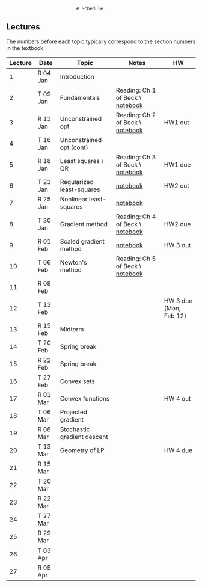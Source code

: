                               # Schedule

## Lectures

The numbers before each topic typically correspond to the section numbers in the textbook.

| Lecture  | Date      | Topic    | Notes | HW |
| --       | --------- | -------- | ----- | -- |
|1         | R 04 Jan  | Introduction |       |    | 
|2         | T 09 Jan  | Fundamentals | Reading: Ch 1 of Beck \ [notebook](https://github.com/MPF-Optimization-Laboratory/cpsc406-T22017/blob/master/notebooks/09Jan.ipynb) | |
|3         | R 11 Jan  | Unconstrained opt         | Reading: Ch 2 of Beck \ [notebook](https://github.com/MPF-Optimization-Laboratory/cpsc406-T22017/blob/master/notebooks/11Jan.ipynb) | HW1 out  |
|4         | T 16 Jan  | Unconstrained opt (cont)  |  |   |
|5         | R 18 Jan  | Least squares \ QR  | Reading: Ch 3 of Beck \ [notebook](https://github.com/MPF-Optimization-Laboratory/cpsc406-T22017/blob/master/notebooks/18Jan.ipynb)     | HW1 due  |
|6         | T 23 Jan  | Regularized least-squares |  [notebook](https://github.com/MPF-Optimization-Laboratory/cpsc406-T22017/blob/master/notebooks/23Jan.ipynb) | HW2 out   |
|7         | R 25 Jan  | Nonlinear least-squares   | [notebook](https://github.com/MPF-Optimization-Laboratory/cpsc406-T22017/blob/master/notebooks/GaussNewton.ipynb)   |   |
|8         | T 30 Jan  | Gradient method  | Reading: Ch 4 of Beck \ [notebook](https://github.com/MPF-Optimization-Laboratory/cpsc406-T22017/blob/master/notebooks/Steepest.ipynb)     | HW2 due   |
|9         | R 01 Feb  | Scaled gradient method | [notebook](https://github.com/MPF-Optimization-Laboratory/cpsc406-T22017/blob/master/notebooks/ScaledGradMethod.ipynb)     | HW 3 out |
|10        | T 06 Feb  | Newton's method  | Reading: Ch 5 of Beck \ [notebook](https://github.com/MPF-Optimization-Laboratory/cpsc406-T22017/blob/master/notebooks/Newton.ipynb)      |   |
|11        | R 08 Feb  |          |      |   |
|12        | T 13 Feb  |          |      | HW 3 due (Mon, Feb 12) |
|13        | R 15 Feb  |Midterm      |      |   |
|14        | T 20 Feb  |Spring break |      |   |
|15        | R 22 Feb  |Spring break |      |   |
|16        | T 27 Feb  |Convex sets          |      |   |
|17        | R 01 Mar  |Convex functions          |      | HW 4 out  |
|18        | T 06 Mar  |Projected gradient          |      |   |
|19        | R 08 Mar  |Stochastic gradient descent          |      |   |
|20        | T 13 Mar  |Geometry of LP  |      | HW 4 due  |
|21        | R 15 Mar  |          |      |   |
|22        | T 20 Mar  |          |      |   |
|23        | R 22 Mar  |          |      |   |
|24        | T 27 Mar  |          |      |   |
|25        | R 29 Mar  |          |      |   |
|26        | T 03 Apr  |          |      |   |
|27        | R 05 Apr  |          |      |   |

